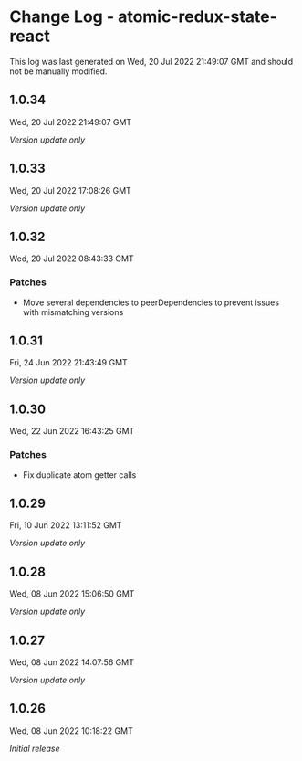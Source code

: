 # Change Log - atomic-redux-state-react

This log was last generated on Wed, 20 Jul 2022 21:49:07 GMT and should not be manually modified.

## 1.0.34
Wed, 20 Jul 2022 21:49:07 GMT

_Version update only_

## 1.0.33
Wed, 20 Jul 2022 17:08:26 GMT

_Version update only_

## 1.0.32
Wed, 20 Jul 2022 08:43:33 GMT

### Patches

- Move several dependencies to peerDependencies to prevent issues with mismatching versions

## 1.0.31
Fri, 24 Jun 2022 21:43:49 GMT

_Version update only_

## 1.0.30
Wed, 22 Jun 2022 16:43:25 GMT

### Patches

- Fix duplicate atom getter calls

## 1.0.29
Fri, 10 Jun 2022 13:11:52 GMT

_Version update only_

## 1.0.28
Wed, 08 Jun 2022 15:06:50 GMT

_Version update only_

## 1.0.27
Wed, 08 Jun 2022 14:07:56 GMT

_Version update only_

## 1.0.26
Wed, 08 Jun 2022 10:18:22 GMT

_Initial release_

